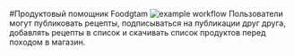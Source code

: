 #Продуктовый помощник Foodgtam
![example workflow](https://github.com/Gale4/yamdb_final/actions/workflows/yamdb_workflow.yml/badge.svg)
Пользователи могут публиковать рецепты, подписываться на публикации друг друга, добавлять рецепты в список и скачивать список продуктов перед походом в магазин.